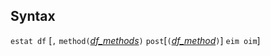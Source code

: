 ## Syntax

`estat df` \[`,`
`method(`[<var class="command">df_methods</var><strong></strong>](mixed##df_method)`)`
`post`\[`(`[<var class="command">df_method</var><strong></strong>](mixed##df_method)`)`\]
`eim oim`\]
